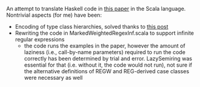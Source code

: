 An attempt to translate Haskell code in [this paper](https://sebfisch.github.io/haskell-regexp/regexp-play.pdf) in the Scala language.
Nontrivial aspects (for me) have been:

 - Encoding of type class hierarchies, solved thanks to [this post](https://contributors.scala-lang.org/t/encoding-type-class-hierarchies/4626/14)
 - Rewriting the code in MarkedWeightedRegexInf.scala to support infinite regular expressions
   - the code runs the examples in the paper, however the amount of laziness (i.e., call-by-name parameters) required to run the code correctly 
     has been determined by trial and error. LazySemiring was essential for that (i.e. without it, the code would not run), not sure if the
     alternative definitions of REGW and REG-derived case classes were necessary as well



